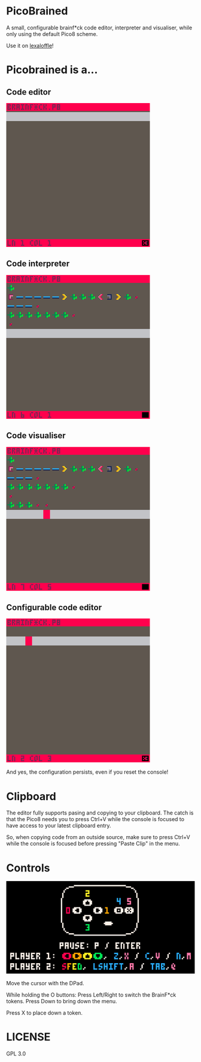 # PicoBrained

A small, configurable brainf*ck code editor, interpreter and visualiser, while only using the default Pico8 scheme.

Use it on [lexaloffle](https://www.lexaloffle.com/bbs/?tid=149466)!

# Picobrained is a...

## Code editor
![editor](./img/pico_1.gif)

## Code interpreter
![interpret](./img/pico_2.gif)

## Code visualiser
![visualise](./img/pico_3.gif)

## Configurable code editor
![configure](./img/pico_4.gif)

And yes, the configuration persists, even if you reset the console!

# Clipboard
The editor fully supports pasing and copying to your clipboard.
The catch is that the Pico8 needs you to press Ctrl+V while the console is focused to have access to your latest clipboard entry.

So, when copying code from an outside source, make sure to press Ctrl+V while the console is focused before pressing "Paste Clip" in the menu.

# Controls
![controls](./img/controls.png)

Move the cursor with the DPad.

While holding the O buttons:
    Press Left/Right to switch the BrainF*ck tokens.
    Press Down to bring down the menu.

Press X to place down a token.

# LICENSE
GPL 3.0

